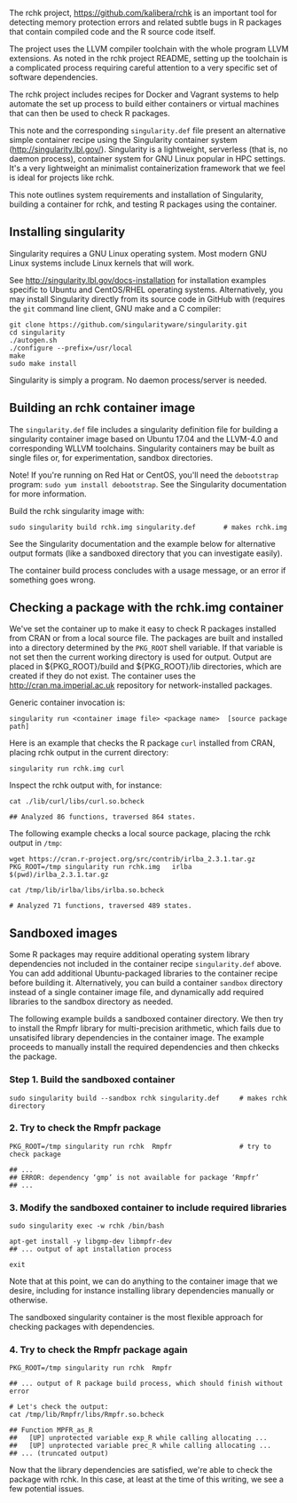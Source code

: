 The rchk project, https://github.com/kalibera/rchk is an important tool for
detecting memory protection errors and related subtle bugs in R packages that
contain compiled code and the R source code itself.

The project uses the LLVM compiler toolchain with the whole program LLVM
extensions. As noted in the rchk project README, setting up the toolchain is a
complicated process requiring careful attention to a very specific set of
software dependencies.

The rchk project includes recipes for Docker and Vagrant systems to help
automate the set up process to build either containers or virtual machines that
can then be used to check R packages.

This note and the corresponding `singularity.def` file present an alternative
simple container recipe using the Singularity container system
(http://singularity.lbl.gov/). Singularity is a lightweight, serverless (that
is, no daemon process), container system for GNU Linux popular in HPC settings.
It's a very lightweight an minimalist containerization framework that we feel
is ideal for projects like rchk.

This note outlines system requirements and installation of Singularity,
building a container for rchk, and testing R packages using the container.


## Installing singularity

Singularity requires a GNU Linux operating system. Most modern GNU Linux
systems include Linux kernels that will work.

See http://singularity.lbl.gov/docs-installation for installation examples
specific to Ubuntu and CentOS/RHEL operating systems. Alternatively,
you may install Singularity directly from its source code in GitHub with
(requires the `git` command line client, GNU make and a C compiler:

```
git clone https://github.com/singularityware/singularity.git
cd singularity
./autogen.sh
./configure --prefix=/usr/local
make
sudo make install
``` 

Singularity is simply a program. No daemon process/server is needed.


## Building an rchk container image

The `singularity.def` file includes a singularity definition file for building
a singularity container image based on Ubuntu 17.04 and the LLVM-4.0 and
corresponding WLLVM toolchains.  Singularity containers may be built as single
files or, for experimentation, sandbox directories.

Note! If you're running on Red Hat or CentOS, you'll need the `debootstrap`
program: `sudo yum install debootstrap`. See the Singularity documentation for
more information.

Build the rchk singularity image with:
```
sudo singularity build rchk.img singularity.def       # makes rchk.img
```
See the Singularity documentation and the example below
for alternative output formats (like
a sandboxed directory that you can investigate easily).

The container build process concludes with a usage message, or an error if
something goes wrong.

## Checking a package with the rchk.img container

We've set the container up to make it easy to check R packages installed from
CRAN or from a local source file. The packages are built and installed into a
directory determined by the `PKG_ROOT` shell variable. If that variable is not
set then the current working directory is used for output.  Output are placed
in ${PKG_ROOT}/build and ${PKG_ROOT}/lib directories, which are created if they
do not exist. The container uses the http://cran.ma.imperial.ac.uk repository
for network-installed packages.

Generic container invocation is:
```
singularity run <container image file> <package name>  [source package path]
```

Here is an example that checks the R package `curl` installed from CRAN,
placing rchk output in the current directory:
```
singularity run rchk.img curl
```

Inspect the rchk output with, for instance:
```
cat ./lib/curl/libs/curl.so.bcheck 

## Analyzed 86 functions, traversed 864 states.
```

The following example checks a local source package, placing the rchk
output in `/tmp`:
```
wget https://cran.r-project.org/src/contrib/irlba_2.3.1.tar.gz
PKG_ROOT=/tmp singularity run rchk.img   irlba   $(pwd)/irlba_2.3.1.tar.gz

cat /tmp/lib/irlba/libs/irlba.so.bcheck 

# Analyzed 71 functions, traversed 489 states.
```

## Sandboxed images

Some R packages may require additional operating system library dependencies
not included in the container recipe `singularity.def` above. You can add
additional Ubuntu-packaged libraries to the container recipe before building
it. Alternatively, you can build a container `sandbox` directory instead of a
single container image file, and dynamically add required libraries to the
sandbox directory as needed.

The following example builds a sandboxed container directory. We then try to
install the Rmpfr library for multi-precision arithmetic, which fails due to
unsatisifed library dependencies in the container image. The example proceeds
to manually install the required dependencies and then chkecks the package.


### Step 1. Build the sandboxed container

```
sudo singularity build --sandbox rchk singularity.def     # makes rchk directory
```

### 2. Try to check the Rmpfr package

```
PKG_ROOT=/tmp singularity run rchk  Rmpfr                 # try to check package

## ...
## ERROR: dependency ‘gmp’ is not available for package ‘Rmpfr’
## ...
```

### 3. Modify the sandboxed container to include required libraries

```
sudo singularity exec -w rchk /bin/bash

apt-get install -y libgmp-dev libmpfr-dev
## ... output of apt installation process

exit
```

Note that at this point, we can do anything to the container image that we
desire, including for instance installing library dependencies manually or
otherwise.

The sandboxed singularity container is the most flexible approach for checking
packages with dependencies.

### 4. Try to check the Rmpfr package again

```
PKG_ROOT=/tmp singularity run rchk  Rmpfr

## ... output of R package build process, which should finish without error

# Let's check the output:
cat /tmp/lib/Rmpfr/libs/Rmpfr.so.bcheck 

## Function MPFR_as_R
##   [UP] unprotected variable exp_R while calling allocating ...
##   [UP] unprotected variable prec_R while calling allocating ...
## ... (truncated output)
```

Now that the library dependencies are satisfied, we're able to check the
package with rchk. In this case, at least at the time of this writing,
we see a few potential issues.
